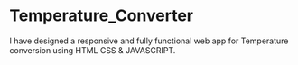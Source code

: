 # Temperature_Converter
I have designed a responsive and fully functional web app for Temperature conversion using HTML CSS &amp; JAVASCRIPT.
